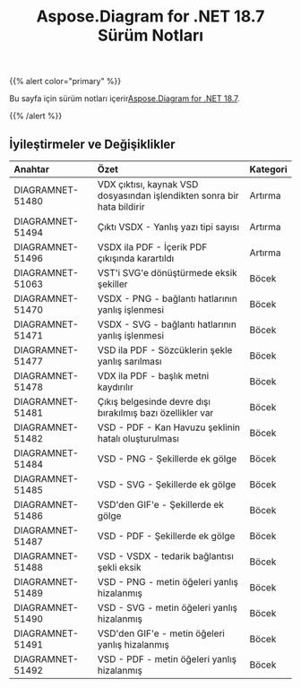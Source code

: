 ﻿---
title: Aspose.Diagram for .NET 18.7 Sürüm Notları
type: docs
weight: 60
url: /tr/net/aspose-diagram-for-net-18-7-release-notes/
---
{{% alert color="primary" %}} 

 Bu sayfa için sürüm notları içerir[Aspose.Diagram for .NET 18.7](https://www.nuget.org/packages/Aspose.Diagram/18.7.0).

{{% /alert %}} 
## **İyileştirmeler ve Değişiklikler**

|**Anahtar**|**Özet**|**Kategori**|
|:- |:- |:- |
|DIAGRAMNET-51480|VDX çıktısı, kaynak VSD dosyasından işlendikten sonra bir hata bildirir|Artırma|
|DIAGRAMNET-51494|Çıktı VSDX - Yanlış yazı tipi sayısı|Artırma|
|DIAGRAMNET-51496|VSDX ila PDF - İçerik PDF çıkışında karartıldı|Artırma|
|DIAGRAMNET-51063|VST'i SVG'e dönüştürmede eksik şekiller|Böcek|
|DIAGRAMNET-51470|VSDX - PNG - bağlantı hatlarının yanlış işlenmesi|Böcek|
|DIAGRAMNET-51471|VSDX - SVG - bağlantı hatlarının yanlış işlenmesi|Böcek|
|DIAGRAMNET-51477|VSD ila PDF - Sözcüklerin şekle yanlış sarılması|Böcek|
|DIAGRAMNET-51478|VDX ila PDF - başlık metni kaydırılır|Böcek|
|DIAGRAMNET-51481|Çıkış belgesinde devre dışı bırakılmış bazı özellikler var|Böcek|
|DIAGRAMNET-51482|VSD - PDF - Kan Havuzu şeklinin hatalı oluşturulması|Böcek|
|DIAGRAMNET-51484|VSD - PNG - Şekillerde ek gölge|Böcek|
|DIAGRAMNET-51485|VSD - SVG - Şekillerde ek gölge|Böcek|
|DIAGRAMNET-51486|VSD'den GIF'e - Şekillerde ek gölge|Böcek|
|DIAGRAMNET-51487|VSD - PDF - Şekillerde ek gölge|Böcek|
|DIAGRAMNET-51488|VSD - VSDX - tedarik bağlantısı şekli eksik|Böcek|
|DIAGRAMNET-51489|VSD - PNG - metin öğeleri yanlış hizalanmış|Böcek|
|DIAGRAMNET-51490|VSD - SVG - metin öğeleri yanlış hizalanmış|Böcek|
|DIAGRAMNET-51491|VSD'den GIF'e - metin öğeleri yanlış hizalanmış|Böcek|
|DIAGRAMNET-51492|VSD - PDF - metin öğeleri yanlış hizalanmış|Böcek|

